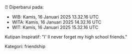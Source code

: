 ⏰ Diperbarui pada:
- WIB: Kamis, 16 Januari 2025 13.32.16 UTC
- WITA: Kamis, 16 Januari 2025 14.32.16 UTC
- WIT: Kamis, 16 Januari 2025 15.32.16 UTC

Kutipan Inspiratif:
"I' ll never forget my high school friends."


Kategori: friendship

